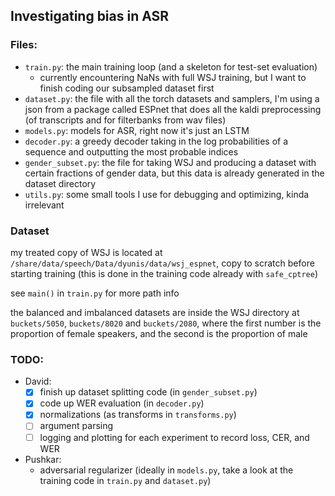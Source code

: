 ## Investigating bias in ASR

### Files:
- `train.py`: the main training loop (and a skeleton for test-set evaluation)
  - currently encountering NaNs with full WSJ training, but I want to finish 
    coding our subsampled dataset first
- `dataset.py`: the file with all the torch datasets and samplers, I'm using 
  a json from a package called ESPnet that does all the kaldi preprocessing (of
  transcripts and for filterbanks from wav files)
- `models.py`: models for ASR, right now it's just an LSTM
- `decoder.py`: a greedy decoder taking in the log probabilities of a sequence
  and outputting the most probable indices
- `gender_subset.py`: the file for taking WSJ and producing a dataset with 
  certain fractions of gender data, but this data is already generated in the
  dataset directory
- `utils.py`: some small tools I use for debugging and optimizing, kinda 
  irrelevant

### Dataset
my treated copy of WSJ is located at `/share/data/speech/Data/dyunis/data/wsj_espnet`,
copy to scratch before starting training (this is done in the training code 
already with `safe_cptree`)

see `main()` in `train.py` for more path info

the balanced and imbalanced datasets are inside the WSJ directory at 
`buckets/5050`, `buckets/8020` and `buckets/2080`, where the first number is 
the proportion of female speakers, and the second is the proportion of male

### TODO:
- David:
  - [x] finish up dataset splitting code (in `gender_subset.py`)
  - [x] code up WER evaluation (in `decoder.py`)
  - [x] normalizations (as transforms in `transforms.py`)
  - [ ] argument parsing
  - [ ] logging and plotting for each experiment to record loss, CER, and WER
- Pushkar:
  - adversarial regularizer (ideally in `models.py`, take a look at the training
    code in `train.py` and `dataset.py`)

